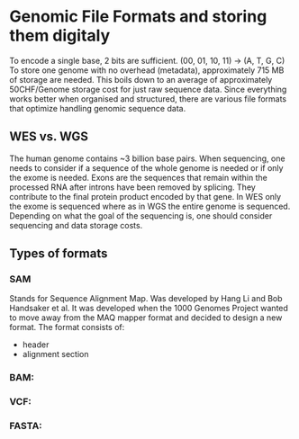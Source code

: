
# Genomic File Formats and storing them digitaly
To encode a single base, 2 bits are sufficient. (00, 01, 10, 11) -> (A, T, G, C)
To store one genome with no overhead (metadata), approximately 715 MB of storage are needed.
This boils down to an average of approximately 50CHF/Genome storage cost for just raw sequence data.
Since everything works better when organised and structured, there are various file formats that optimize handling genomic sequence data.

## WES vs. WGS
The human genome contains ~3 billion base pairs. When sequencing, one needs to consider if a sequence of the whole genome is needed or if only the exome is needed. Exons are the sequences that remain within the processed RNA after introns have been removed by splicing. They contribute to the final protein product encoded by that gene. In WES only the exome is sequenced where as in WGS the entire genome is sequenced. Depending on what the goal of the sequencing is, one should consider sequencing and data storage costs.

## Types of formats

### SAM
Stands for Sequence Alignment Map. Was developed by Hang Li and Bob Handsaker et al. It was developed when the 1000 Genomes Project wanted to move away from the MAQ mapper format and decided to design a new format. The format consists of:
* header
* alignment section


### BAM:

### VCF:

### FASTA:
